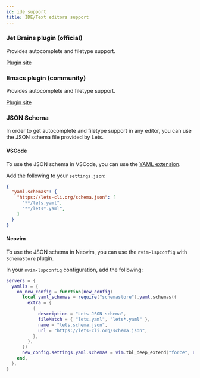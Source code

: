 ```yaml
---
id: ide_support
title: IDE/Text editors support
---
```


### Jet Brains plugin (official)

Provides autocomplete and filetype support.

[Plugin site](https://plugins.jetbrains.com/plugin/14639-lets)

### Emacs plugin (community)

Provides autocomplete and filetype support.

[Plugin site](https://github.com/mpanarin/lets-mode)

### JSON Schema

In order to get autocomplete and filetype support in any editor, you can use the JSON schema file provided by Lets.

#### VSCode

To use the JSON schema in VSCode, you can use the [YAML extension](https://marketplace.visualstudio.com/items?itemName=redhat.vscode-yaml).

Add the following to your `settings.json`:

```json
{
  "yaml.schemas": {
    "https://lets-cli.org/schema.json": [
      "**/lets.yaml",
      "**/lets*.yaml",
    ]
  }
}
```

#### Neovim

To use the JSON schema in Neovim, you can use the `nvim-lspconfig` with `SchemaStore` plugin.

In your `nvim-lspconfig` configuration, add the following:

```lua
servers = {
  yamlls = {
    on_new_config = function(new_config)
      local yaml_schemas = require("schemastore").yaml.schemas({
        extra = {
          {
            description = "Lets JSON schema",
            fileMatch = { "lets.yaml", "lets*.yaml" },
            name = "lets.schema.json",
            url = "https://lets-cli.org/schema.json",
          },
        },
      })
      new_config.settings.yaml.schemas = vim.tbl_deep_extend("force", new_config.settings.yaml.schemas or {}, yaml_schemas)
    end,
  },
}
```

